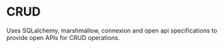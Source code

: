 # CRUD
Uses SQLalchemy, marshmallow, connexion and open api specifications to provide open APIs for CRUD operations.
